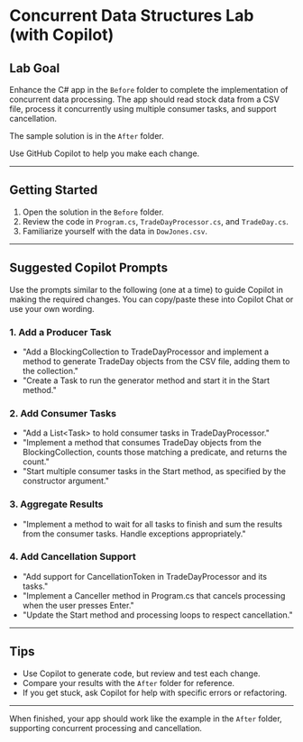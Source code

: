 # Concurrent Data Structures Lab (with Copilot)

## Lab Goal
Enhance the C# app in the `Before` folder to complete the implementation of concurrent data processing. The app should read stock data from a CSV file, process it concurrently using multiple consumer tasks, and support cancellation. 

The sample solution is in the `After` folder.

Use GitHub Copilot to help you make each change.

---

## Getting Started
1. Open the solution in the `Before` folder.
2. Review the code in `Program.cs`, `TradeDayProcessor.cs`, and `TradeDay.cs`.
3. Familiarize yourself with the data in `DowJones.csv`.

---

## Suggested Copilot Prompts
Use the prompts similar to the following (one at a time) to guide Copilot in making the required changes. You can copy/paste these into Copilot Chat or use your own wording.

### 1. Add a Producer Task
- "Add a BlockingCollection<TradeDay> to TradeDayProcessor and implement a method to generate TradeDay objects from the CSV file, adding them to the collection."
- "Create a Task to run the generator method and start it in the Start method."

### 2. Add Consumer Tasks
- "Add a List<Task<int>> to hold consumer tasks in TradeDayProcessor."
- "Implement a method that consumes TradeDay objects from the BlockingCollection, counts those matching a predicate, and returns the count."
- "Start multiple consumer tasks in the Start method, as specified by the constructor argument."

### 3. Aggregate Results
- "Implement a method to wait for all tasks to finish and sum the results from the consumer tasks. Handle exceptions appropriately."

### 4. Add Cancellation Support
- "Add support for CancellationToken in TradeDayProcessor and its tasks."
- "Implement a Canceller method in Program.cs that cancels processing when the user presses Enter."
- "Update the Start method and processing loops to respect cancellation."

---

## Tips
- Use Copilot to generate code, but review and test each change.
- Compare your results with the `After` folder for reference.
- If you get stuck, ask Copilot for help with specific errors or refactoring.

---

When finished, your app should work like the example in the `After` folder, supporting concurrent processing and cancellation.
